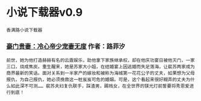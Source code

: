 # 小说下载器v0.9

```
香满路小说下载器
```

### [豪门贵妻：冷心帝少宠妻无度](http://m.bookxml.com/read/32574.html) 作者：路菲汐

```
前世，她为他打造赫赫有名的云霆娱乐，助他拿下家族继承权，却在他庆功宴日被他灭门，一家三口，烧成焦炭。重生醒来，她是苏家大小姐，在结婚宴上因逃婚而失足落海，让裴苏两家成为商界最新的笑话。面对关系到一半家产的嫁妆和被称为海城第一花花公子的丈夫，如果想为父母报仇，为自己报仇，她必须挽救这一桩岌岌可危的婚姻。可是，这个看起来很好糊弄的丈夫为什么如此深不可测…… 裴苏夫妇复仇联手，踩渣男，踢贱女，在全世界的镁光灯前誓要将秀恩爱进行到底！
```
